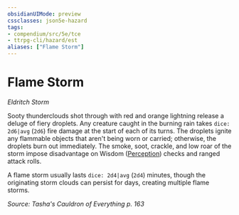 ```yaml
---
obsidianUIMode: preview
cssclasses: json5e-hazard
tags:
- compendium/src/5e/tce
- ttrpg-cli/hazard/est
aliases: ["Flame Storm"]
---
```

# Flame Storm
*Eldritch Storm*  

Sooty thunderclouds shot through with red and orange lightning release a deluge of fiery droplets. Any creature caught in the burning rain takes `dice: 2d6|avg` (`2d6`) fire damage at the start of each of its turns. The droplets ignite any flammable objects that aren't being worn or carried; otherwise, the droplets burn out immediately. The smoke, soot, crackle, and low roar of the storm impose disadvantage on Wisdom ([Perception](/compendium/rules/skills.md#Perception)) checks and ranged attack rolls.

A flame storm usually lasts `dice: 2d4|avg` (`2d4`) minutes, though the originating storm clouds can persist for days, creating multiple flame storms.

*Source: Tasha's Cauldron of Everything p. 163*